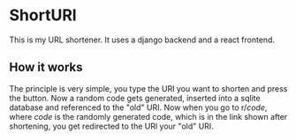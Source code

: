 # ShortURl
This is my URL shortener.
It uses a django backend and a react frontend.
## How it works
The principle is very simple, you type the URI you want to shorten
and press the button. Now a random code gets generated, inserted into
a sqlite database and referenced to the "old" URI. Now when you go to
r/*code*, where *code* is the randomly generated code, which is in the link 
shown after shortening, you get redirected to the URl your "old" URI.
